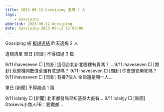 ```yaml
---
title: 2023-09-12-Gossiping 違規 2 人
tags:
    - Gossiping
abbrlink: 2023-09-12-Gossiping
date: Gossiping-2023-09-12 12:00:00
---
```

Gossiping 板 [板規連結](https://www.ptt.cc/bbs/Gossiping/M.1637425085.A.07D.html)
昨天違規 2 人
<!-- more -->

違規清單
單日 [問卦] 不得超過 3 篇

9/11 ihaveseven □ [問卦] 這個台北新北哪裡有賣嗎？…
9/11 ihaveseven □ [問卦] 玩單機開數值全滿有意思嗎？
9/11 ihaveseven □ [問卦] 你會想安樂死嗎？
9/11 ihaveseven □ [問卦] 有排7個人 全聯還是開一人…

單日 [新聞] 不得超過 1 篇

9/11 lolahjy □ [新聞] 北市都發局早知基泰大直有…
9/11 lolahjy □ [新聞] Gtokevin小商人FB：要戰都…
